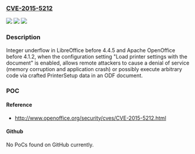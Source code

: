 ### [CVE-2015-5212](https://cve.mitre.org/cgi-bin/cvename.cgi?name=CVE-2015-5212)
![](https://img.shields.io/static/v1?label=Product&message=n%2Fa&color=blue)
![](https://img.shields.io/static/v1?label=Version&message=n%2Fa&color=blue)
![](https://img.shields.io/static/v1?label=Vulnerability&message=n%2Fa&color=brighgreen)

### Description

Integer underflow in LibreOffice before 4.4.5 and Apache OpenOffice before 4.1.2, when the configuration setting "Load printer settings with the document" is enabled, allows remote attackers to cause a denial of service (memory corruption and application crash) or possibly execute arbitrary code via crafted PrinterSetup data in an ODF document.

### POC

#### Reference
- http://www.openoffice.org/security/cves/CVE-2015-5212.html

#### Github
No PoCs found on GitHub currently.

